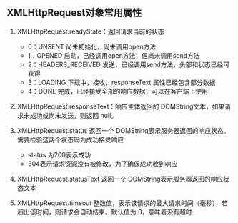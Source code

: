 
## XMLHttpRequest对象常用属性
1. XMLHttpRequest.readyState：返回请求当前的状态
    * 0：UNSENT 尚未初始化，尚未调用open方法
    * 1：OPENED 启动，已经调用open方法，但尚未调用send方法
    * 2：HEADERS_RECEIVED 发送，已经调用send方法，头部和状态已经可获得
    * 3：LOADING 下载中，接收，responseText 属性已经包含部分数据
    * 4：DONE 完成，已经接受全部的响应数据，可以在客户端上使用

2. XMLHttpRequest.responseText：响应主体返回的 DOMString文本，如果请求未成功或尚未发送，则返回 null。

3. XMLHttpRequest.status 返回一个 DOMString表示服务器返回的响应状态。需要检验这两个状态码为成功接受响应
    * status 为200表示成功
    * 304表示请求资源没有被修改，为了确保成功收到响应
    
4. XMLHttpRequest.statusText  返回一个 DOMString表示服务器返回的响应状态文本


5. XMLHttpRequest.timeout 整数值，表示该请求的最大请求时间（毫秒），若超出该时间，则请求会自动结束。默认值为 0，意味着没有超时





